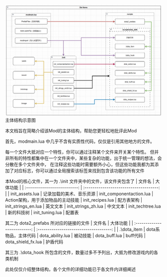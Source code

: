 ![主体结构示意图](.\\MainBody-主体结构.png)
主体结构示意图


本文档旨在简略介绍该Mod的主体结构，帮助您更轻松地批评此Mod

首先，modmain.lua 中几乎不含有实质性代码，仅仅是引用其他地方的文件。

每一个文件大抵对应一个特性，你可以通过注释某个文件来开关某个特性。
但并非所有的特性都集中在一个文件夹中，某些复杂的功能，出于统一管理的想法，会分散在多个文件夹中，
在注释这些功能时需要额外小心，但这些功能我都为其添加了对应标志，你可以通过全局搜索该标签来找到包含该功能的所有文件

本Mod的核心文件，其一为 .\init 文件夹中的文件，该文件夹包含了
|             文件名           |                  大体功能                |
| :--------------------------: | :-------------------------------------: |
| init_assets.lua              | 记录加载的美术、音乐资源
| init_componentaction.lua     | Action架构，用于添加物品的主动技能
| init_recipes.lua             | 配方表架构
| init_strings_en.lua          | 英文文本
| init_strings_zh.lua          | 中文文本
| init_techtree.lua            | 新的科技树
| init_tuning.lua              | 配置表

其二为 dota2_prefabs 所对应的链接的文件
|             文件名           |                  大体功能                |
| :--------------------------: | :-------------------------------------: |
| .\dota_item                 | dota系物品，主体代码
| dota_ability.lua            | 被动技能
| dota_buff.lua               | buff代码
| dota_shield_fx.lua          | 护盾代码

其三为 .\dota_hook 所包含的文件，数量过多不予列出，大抵为修改游戏内的各类机制

此处仅仅介绍整体结构，各个文件的详细功能已于各文件内详细阐述